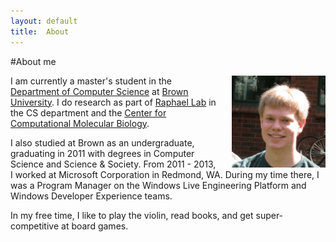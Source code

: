 ```yaml
---
layout: default
title:  About
---
```


#About me

<img src="/assets/face.gif" align="right" style="width: 150px; margin-left: 20px"/>

I am currently a master's student in the [Department of Computer Science](http://cs.brown.edu) at [Brown University](http://www.brown.edu). I do research as part of [Raphael Lab](http://compbio.cs.brown.edu) in the CS department and the [Center for Computational Molecular Biology](http://www.brown.edu/Research/CCMB/index.htm).

I also studied at Brown as an undergraduate, graduating in 2011 with degrees in Computer Science and Science & Society.  From 2011 - 2013, I worked at Microsoft Corporation in Redmond, WA.  During my time there, I was a Program Manager on the Windows Live Engineering Platform and Windows Developer Experience teams.

In my free time, I like to play the violin, read books, and get super-competitive at board games.
